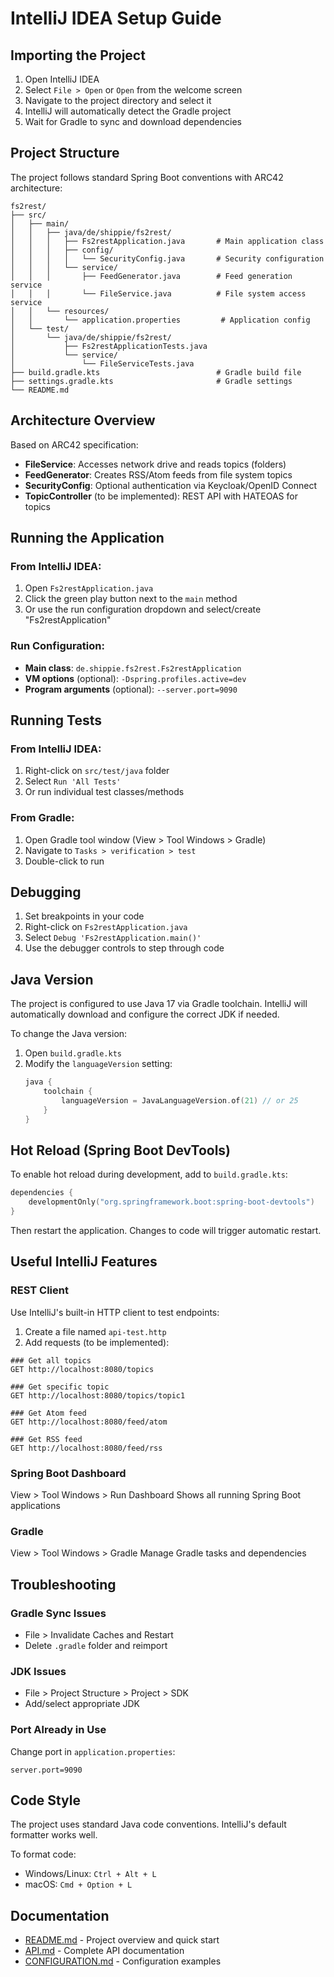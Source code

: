 # IntelliJ IDEA Setup Guide

## Importing the Project

1. Open IntelliJ IDEA
2. Select `File > Open` or `Open` from the welcome screen
3. Navigate to the project directory and select it
4. IntelliJ will automatically detect the Gradle project
5. Wait for Gradle to sync and download dependencies

## Project Structure

The project follows standard Spring Boot conventions with ARC42 architecture:

```
fs2rest/
├── src/
│   ├── main/
│   │   ├── java/de/shippie/fs2rest/
│   │   │   ├── Fs2restApplication.java       # Main application class
│   │   │   ├── config/
│   │   │   │   └── SecurityConfig.java       # Security configuration
│   │   │   └── service/
│   │   │       ├── FeedGenerator.java        # Feed generation service
│   │   │       └── FileService.java          # File system access service
│   │   └── resources/
│   │       └── application.properties         # Application config
│   └── test/
│       └── java/de/shippie/fs2rest/
│           ├── Fs2restApplicationTests.java
│           └── service/
│               └── FileServiceTests.java
├── build.gradle.kts                          # Gradle build file
├── settings.gradle.kts                       # Gradle settings
└── README.md
```

## Architecture Overview

Based on ARC42 specification:
- **FileService**: Accesses network drive and reads topics (folders)
- **FeedGenerator**: Creates RSS/Atom feeds from file system topics
- **SecurityConfig**: Optional authentication via Keycloak/OpenID Connect
- **TopicController** (to be implemented): REST API with HATEOAS for topics

## Running the Application

### From IntelliJ IDEA:

1. Open `Fs2restApplication.java`
2. Click the green play button next to the `main` method
3. Or use the run configuration dropdown and select/create "Fs2restApplication"

### Run Configuration:

- **Main class**: `de.shippie.fs2rest.Fs2restApplication`
- **VM options** (optional): `-Dspring.profiles.active=dev`
- **Program arguments** (optional): `--server.port=9090`

## Running Tests

### From IntelliJ IDEA:

1. Right-click on `src/test/java` folder
2. Select `Run 'All Tests'`
3. Or run individual test classes/methods

### From Gradle:

1. Open Gradle tool window (View > Tool Windows > Gradle)
2. Navigate to `Tasks > verification > test`
3. Double-click to run

## Debugging

1. Set breakpoints in your code
2. Right-click on `Fs2restApplication.java`
3. Select `Debug 'Fs2restApplication.main()'`
4. Use the debugger controls to step through code

## Java Version

The project is configured to use Java 17 via Gradle toolchain. IntelliJ will automatically download and configure the correct JDK if needed.

To change the Java version:
1. Open `build.gradle.kts`
2. Modify the `languageVersion` setting:
   ```kotlin
   java {
       toolchain {
           languageVersion = JavaLanguageVersion.of(21) // or 25
       }
   }
   ```

## Hot Reload (Spring Boot DevTools)

To enable hot reload during development, add to `build.gradle.kts`:

```kotlin
dependencies {
    developmentOnly("org.springframework.boot:spring-boot-devtools")
}
```

Then restart the application. Changes to code will trigger automatic restart.

## Useful IntelliJ Features

### REST Client
Use IntelliJ's built-in HTTP client to test endpoints:
1. Create a file named `api-test.http`
2. Add requests (to be implemented):
```http
### Get all topics
GET http://localhost:8080/topics

### Get specific topic
GET http://localhost:8080/topics/topic1

### Get Atom feed
GET http://localhost:8080/feed/atom

### Get RSS feed
GET http://localhost:8080/feed/rss
```

### Spring Boot Dashboard
View > Tool Windows > Run Dashboard
Shows all running Spring Boot applications

### Gradle
View > Tool Windows > Gradle
Manage Gradle tasks and dependencies

## Troubleshooting

### Gradle Sync Issues
- File > Invalidate Caches and Restart
- Delete `.gradle` folder and reimport

### JDK Issues
- File > Project Structure > Project > SDK
- Add/select appropriate JDK

### Port Already in Use
Change port in `application.properties`:
```properties
server.port=9090
```

## Code Style

The project uses standard Java code conventions. IntelliJ's default formatter works well.

To format code:
- Windows/Linux: `Ctrl + Alt + L`
- macOS: `Cmd + Option + L`

## Documentation

- [README.md](README.md) - Project overview and quick start
- [API.md](API.md) - Complete API documentation
- [CONFIGURATION.md](CONFIGURATION.md) - Configuration examples
